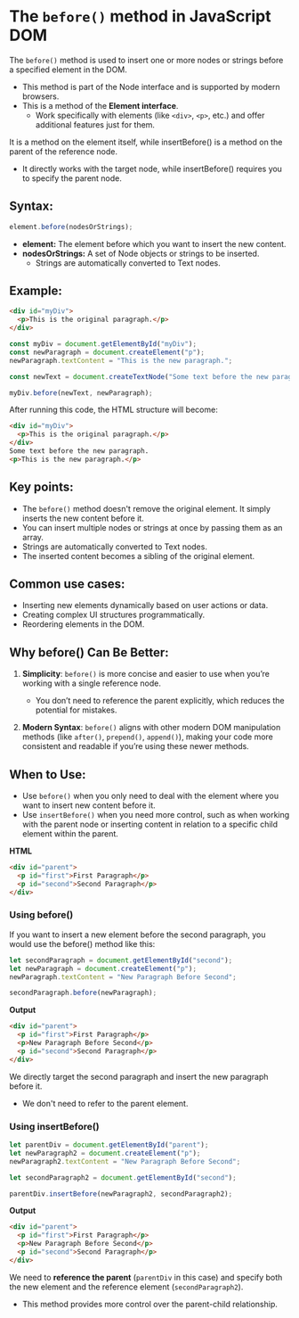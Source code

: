 # **The `before()` method in JavaScript DOM**

The `before()` method is used to insert one or more nodes or strings before a specified element in the DOM.

- This method is part of the Node interface and is supported by modern browsers.
- This is a method of the **Element interface**.
  - Work specifically with elements (like `<div>`, `<p>`, etc.) and offer additional features just for them.

It is a method on the element itself, while insertBefore() is a method on the parent of the reference node.

- It directly works with the target node, while insertBefore() requires you to specify the parent node.

## Syntax:

```javascript
element.before(nodesOrStrings);
```

- **element:** The element before which you want to insert the new content.
- **nodesOrStrings:** A set of Node objects or strings to be inserted.
  - Strings are automatically converted to Text nodes.

## Example:

```html
<div id="myDiv">
  <p>This is the original paragraph.</p>
</div>
```

```javascript
const myDiv = document.getElementById("myDiv");
const newParagraph = document.createElement("p");
newParagraph.textContent = "This is the new paragraph.";

const newText = document.createTextNode("Some text before the new paragraph.");

myDiv.before(newText, newParagraph);
```

After running this code, the HTML structure will become:

```html
<div id="myDiv">
  <p>This is the original paragraph.</p>
</div>
Some text before the new paragraph.
<p>This is the new paragraph.</p>
```

## Key points:

- The `before()` method doesn't remove the original element. It simply inserts the new content before it.
- You can insert multiple nodes or strings at once by passing them as an array.
- Strings are automatically converted to Text nodes.
- The inserted content becomes a sibling of the original element.

## Common use cases:

- Inserting new elements dynamically based on user actions or data.
- Creating complex UI structures programmatically.
- Reordering elements in the DOM.

## Why before() Can Be Better:

1. **Simplicity**: `before()` is more concise and easier to use when you’re working with a single reference node.

   - You don’t need to reference the parent explicitly, which reduces the potential for mistakes.

2. **Modern Syntax**: `before()` aligns with other modern DOM manipulation methods (like `after()`, `prepend()`, `append()`), making your code more consistent and readable if you’re using these newer methods.

## When to Use:

- Use `before()` when you only need to deal with the element where you want to insert new content before it.
- Use `insertBefore()` when you need more control, such as when working with the parent node or inserting content in relation to a specific child element within the parent.

**HTML**

```html
<div id="parent">
  <p id="first">First Paragraph</p>
  <p id="second">Second Paragraph</p>
</div>
```

### **Using before()**

If you want to insert a new element before the second paragraph, you would use the before() method like this:

```js
let secondParagraph = document.getElementById("second");
let newParagraph = document.createElement("p");
newParagraph.textContent = "New Paragraph Before Second";

secondParagraph.before(newParagraph);
```

**Output**

```html
<div id="parent">
  <p id="first">First Paragraph</p>
  <p>New Paragraph Before Second</p>
  <p id="second">Second Paragraph</p>
</div>
```

We directly target the second paragraph and insert the new paragraph before it.

- We don't need to refer to the parent element.

### Using insertBefore()

```js
let parentDiv = document.getElementById("parent");
let newParagraph2 = document.createElement("p");
newParagraph2.textContent = "New Paragraph Before Second";

let secondParagraph2 = document.getElementById("second");

parentDiv.insertBefore(newParagraph2, secondParagraph2);
```

**Output**

```html
<div id="parent">
  <p id="first">First Paragraph</p>
  <p>New Paragraph Before Second</p>
  <p id="second">Second Paragraph</p>
</div>
```

We need to **reference the parent** (`parentDiv` in this case) and specify both the new element and the reference element (`secondParagraph2`).

- This method provides more control over the parent-child relationship.
